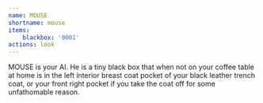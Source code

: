 ```yaml
---
name: MOUSE
shortname: mouse
items: 
    blackbox: '0001'
actions: look
---
```


MOUSE is your AI.  He is a tiny black box that when not on your coffee table at home is in the left interior breast coat pocket of your black leather trench coat, or your front right pocket if you take the coat off for some unfathomable reason.